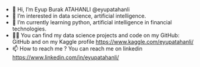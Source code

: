 - 👋 Hi, I’m Eyup Burak ATAHANLI @eyupatahanli
- 👀 I’m interested in data science, artificial intelligence. 
- 🌱 I’m currently learning python, artificial intelligence in financial technologies.
- 👨‍💻 You can find my data science projects and code on my GitHub: GitHub and on my Kaggle profile https://www.kaggle.com/eyupatahanli/
- 📫 How to reach me ? You can reach me on linkedin https://www.linkedin.com/in/eyupatahanli/ 


